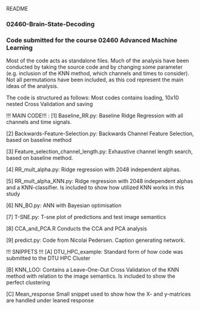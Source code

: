 README

### 02460-Brain-State-Decoding ###
### Code submitted for the course 02460 Advanced Machine Learning ###


Most of the code acts as standalone files. Much of the analysis have been conducted by taking the source code and by changing some parameter (e.g. inclusion of the KNN method, which channels and times to consider). Not all permutations have been included, as this cod represent the main ideas of the analysis.

The code is structured as follows:
Most codes contains loading, 10x10 nested Cross Validation and saving

!!! MAIN CODE!!! :
[1] Baseline_RR.py: 
Baseline Ridge Regression with all channels and time signals. 


[2] Backwards-Feature-Selection.py: 
Backwards Channel Feature Selection, based on baseline method


[3] Feature_selection_channel_length.py:
Exhaustive channel length search, based on baseline method.


[4] RR_mult_alpha.py:
Ridge regression with 2048 independent alphas.


[5] RR_mult_alpha_KNN.py:
Ridge regression with 2048 independent alphas and a KNN-classifier. Is included to show how utilized KNN works in this study


[6] NN_BO.py:
ANN with Bayesian optimisation


[7] T-SNE.py:
T-sne plot of predictions and test image semantics


[8] CCA_and_PCA.R
Conducts the CCA and PCA analysis

[9] predict.py:
Code from Nicolai Pedersen. Caption generating network. 



!!! SNIPPETS !!!
[A] DTU_HPC_example:
Standard form of how code was submitted to the DTU HPC Cluster

[B] KNN_LOO:
Contains a Leave-One-Out Cross Validation of the KNN method with relation to the image semantics. Is included to show the perfect clustering

[C] Mean_response
Small snippet used to show how the X- and y-matrices are handled under leaned response

